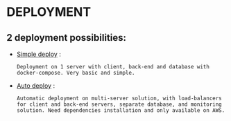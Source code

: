 # DEPLOYMENT

## 2 deployment possibilities:
-   [Simple deploy](/simple_deploy) :
    
        Deployment on 1 server with client, back-end and database with docker-compose. Very basic and simple.

-   [Auto deploy](/auto_deploy) :

        Automatic deployment on multi-server solution, with load-balancers for client and back-end servers, separate database, and monitoring solution. Need dependencies installation and only available on AWS.